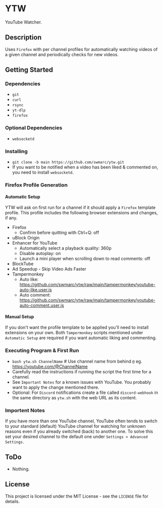 # YTW

YouTube Watcher.

## Description

Uses `Firefox` with per channel profiles for automatically watching videos of a given channel and periodically checks for new videos.

## Getting Started

### Dependencies

* `git`
* `curl`
* `rsync`
* `yt-dlp`
* `firefox`

### Optional Dependencies

* `websocketd`

### Installing

* `git clone -b main https://github.com/swmarc/ytw.git`
* If you want to be notified when a video has been liked & commented on, you need to install `websocketd`.

### Firefox Profile Generation

#### Automatic Setup

YTW will ask on first run for a channel if it should apply a `Firefox` template profile.
This profile includes the following browser extensions and changes, if any.

- Firefox
    - Confirm before quitting with Ctrl+Q: off
- uBlock Origin
- Enhancer for YouTube
    - Automatically select a playback quality: 360p
    - Disable autoplay: on
    - Launch a mini player when scrolling down to read comments: off
- BlockTube
- Ad Speedup - Skip Video Ads Faster
- Tampermonkey
    - Auto like: <https://github.com/swmarc/ytw/raw/main/tampermonkey/youtube-auto-like.user.js>
    - Auto comment: <https://github.com/swmarc/ytw/raw/main/tampermonkey/youtube-auto-comment.user.js>

#### Manual Setup

If you don't want the profile template to be applied you'll need to install extensions on your own.
Both `Tampermonkey` scripts mentioned under `Automatic Setup` are required if you want automatic liking and commenting.

### Executing Program & First Run

* `bash ytw.sh ChannelName` # Use channel name from behind `@` eg. https://youtube.com/@ChannelName
* Carefully read the instructions if running the script the first time for a channel.
* See `Important Notes` for a known issues with YouTube. You probably want to apply the change mentioned there.
* Optional: For `Discord` notifications create a file called `discord-webhook` in the same directory as `ytw.sh` with the web URL as its content.

### Importent Notes

If you have more than one YouTube channel, YouTube often tends to switch to your standard (default) YouTube channel for watching for unknown reasons even if you already switched (back) to another one. To solve this set your desired channel to the default one under `Settings > Advanced Settings`.

## ToDo

* Nothing.

## License

This project is licensed under the MIT License - see the `LICENSE` file for details.
